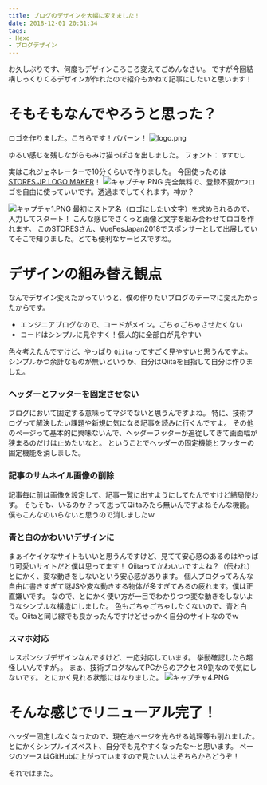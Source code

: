 ```yaml
---
title: ブログのデザインを大幅に変えました！
date: 2018-12-01 20:31:34
tags:
- Hexo
- ブログデザイン
---
```

お久しぶりです、何度もデザインころころ変えてごめんなさい。
ですが今回結構しっくりくるデザインが作れたので紹介もかねて記事にしたいと思います！

# そもそもなんでやろうと思った？
ロゴを作りました。こちらです！ババーン！
![logo.png](https://qiita-image-store.s3.amazonaws.com/0/178351/ca95acdc-72ae-2650-d670-1d6241a03120.png)

ゆるい感じを残しながらもみけ猫っぽさを出しました。
フォント： `すずむし`

実はこれジェネレーターで10分くらいで作りました。
今回使ったのは <a href="https://logo-maker.stores.jp/">STORES.JP LOGO MAKER</a>！
![キャプチャ.PNG](https://qiita-image-store.s3.amazonaws.com/0/178351/aefbfa9c-5606-8dff-fd69-6b7083dd5c60.png)
完全無料で、登録不要かつロゴを自由に使っていいです。透過までしてくれます。神か？

![キャプチャ1.PNG](https://qiita-image-store.s3.amazonaws.com/0/178351/f0cd9372-9a1e-8abe-8ddd-f2fef86eda2f.png)
最初にストア名（ロゴにしたい文字）を求められるので、入力してスタート！
こんな感じでさくっと画像と文字を組み合わせてロゴを作れます。
このSTORESさん、VueFesJapan2018でスポンサーとして出展していてそこで知りました。とても便利なサービスですね。

# デザインの組み替え観点
なんでデザイン変えたかっていうと、僕の作りたいブログのテーマに変えたかったからです。
* エンジニアブログなので、コードがメイン。ごちゃごちゃさせたくない
* コードはシンプルに見やすく！個人的に全部白が見やすい

色々考えたんですけど、やっぱり `Qiita` ってすごく見やすいと思うんですよ。
シンプルかつ余計なものが無いというか、自分はQiitaを目指して自分は作りました。

### ヘッダーとフッターを固定させない
ブログにおいて固定する意味ってマジでないと思うんですよね。
特に、技術ブログって解決したい課題や新規に気になる記事を読みに行くんですよ。
その他のページって基本的に興味ないんで、ヘッダーフッターが追従してきて画面幅が狭まるのだけは止めたいなと。
ということでヘッダーの固定機能とフッターの固定機能を消しました。

### 記事のサムネイル画像の削除
記事毎に前は画像を設定して、記事一覧に出すようにしてたんですけど結局使わず。
そもそも、いるのか？って思ってQiitaみたら無いんですよねそんな機能。
僕もこんなのいらないと思うので消しましたｗ

### 青と白のかわいいデザインに
まぁイケイケなサイトもいいと思うんですけど、見てて安心感のあるのはやっぱり可愛いサイトだと僕は思ってます！
Qiitaってかわいいですよね？（伝われ）とにかく、変な動きをしないという安心感があります。
個人ブログってみんな自由に書きすぎて謎JSや変な動きする物体が多すぎてみるの疲れます。僕は正直嫌いです。
なので、とにかく使い方が一目でわかりつつ変な動きをしないようなシンプルな構造にしました。
色もごちゃごちゃしたくないので、青と白で。Qiitaと同じ緑でも良かったんですけどせっかく自分のサイトなのでｗ

### スマホ対応
レスポンシブデザインなんですけど、一応対応しています。
挙動確認したら超怪しいんですが。。
まぁ、技術ブログなんてPCからのアクセス9割なので気にしないです。
とにかく見れる状態にはなりました。
![キャプチャ4.PNG](https://qiita-image-store.s3.amazonaws.com/0/178351/f2ec3616-d6e4-22ca-eddc-da8547c1946d.png)

# そんな感じでリニューアル完了！
ヘッダー固定しなくなったので、現在地ページを光らせる処理等も削れました。
とにかくシンプルイズベスト、自分でも見やすくなったな～と思います。
ページのソースはGitHubに上がっていますので見たい人はそちらからどうぞ！

それではまた。


